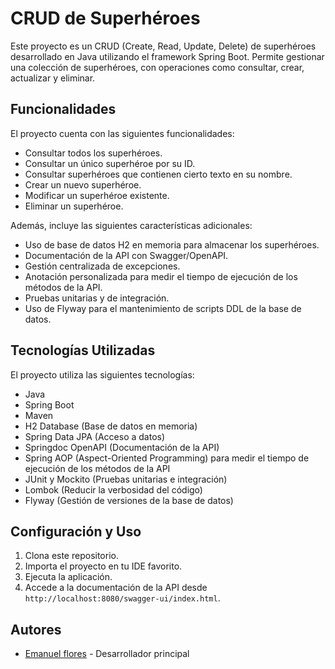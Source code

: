 # CRUD de Superhéroes

Este proyecto es un CRUD (Create, Read, Update, Delete) de superhéroes desarrollado en Java utilizando el framework Spring Boot. Permite gestionar una colección de superhéroes, con operaciones como consultar, crear, actualizar y eliminar.

## Funcionalidades

El proyecto cuenta con las siguientes funcionalidades:

- Consultar todos los superhéroes.
- Consultar un único superhéroe por su ID.
- Consultar superhéroes que contienen cierto texto en su nombre.
- Crear un nuevo superhéroe.
- Modificar un superhéroe existente.
- Eliminar un superhéroe.

Además, incluye las siguientes características adicionales:

- Uso de base de datos H2 en memoria para almacenar los superhéroes.
- Documentación de la API con Swagger/OpenAPI.
- Gestión centralizada de excepciones.
- Anotación personalizada para medir el tiempo de ejecución de los métodos de la API.
- Pruebas unitarias y de integración.
- Uso de Flyway para el mantenimiento de scripts DDL de la base de datos.

## Tecnologías Utilizadas

El proyecto utiliza las siguientes tecnologías:

- Java
- Spring Boot
- Maven
- H2 Database (Base de datos en memoria)
- Spring Data JPA (Acceso a datos)
- Springdoc OpenAPI (Documentación de la API)
- Spring AOP (Aspect-Oriented Programming) para medir el tiempo de ejecución de los métodos de la API
- JUnit y Mockito (Pruebas unitarias e integración)
- Lombok (Reducir la verbosidad del código)
- Flyway (Gestión de versiones de la base de datos)

## Configuración y Uso

1. Clona este repositorio.
2. Importa el proyecto en tu IDE favorito.
3. Ejecuta la aplicación.
4. Accede a la documentación de la API desde `http://localhost:8080/swagger-ui/index.html`.

## Autores

- [Emanuel flores](https://github.com/emaflores) - Desarrollador principal
